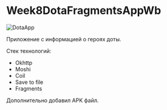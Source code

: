 # Week8DotaFragmentsAppWb
![DotaApp](https://user-images.githubusercontent.com/100588670/178143803-01f63841-28f3-41f3-ab15-316404da4f57.png)

Приложение с информацией о героях доты.

Стек технологий:
 - Okhttp
 - Moshi
 - Coil
 - Save to file
 - Fragments

Дополнительно добавил APK файл.
